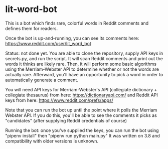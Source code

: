 # lit-word-bot
This is a bot which finds rare, colorful words in Reddit comments and defines them for readers.

Once the bot is up-and-running, you can see its comments here: https://www.reddit.com/user/lit_word_bot

Status: not done yet. You are able to clone the repository, supply API keys in secrets.py, and run the script. It will scan Reddit comments and print out the words it thinks are likely rare. Then, it will perform some basic algorithms using the Merriam-Webster API to determine whether or not the words are actually rare. Afterward, you'll have an opportunity to pick a word in order to automatically generate a comment.

You will need API keys for Merriam-Webster's API (collegiate dictionary + collegiate thesaurus) from here: https://dictionaryapi.com/
and Reddit API keys from here: https://www.reddit.com/prefs/apps/

Note that you can run the bot up until the point where it polls the Merriam Webster API. If you do this, you'll be able to see the comments it picks as "candidates" (after supplying Reddit credentials of course)

Running the bot: once you've supplied the keys, you can run the bot using "pipenv install" then "pipenv run python main.py"
It was written on 3.8 and compatibility with older versions is unknown.
